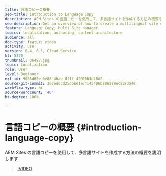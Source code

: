 ```yaml
---
title: 言語コピーの概要
seo-title: Introduction to Language Copy
description: AEM Sites の言語コピーを使用して、多言語サイトを作成する方法の概要を説明します
seo-description: Get an overview of how to create a multilingual site using Language Copy in AEM Sites
feature: Language Copy, Multi Site Manager
topics: localization, authoring, content-architecture
audience: all
doc-type: feature video
activity: use
version: 6.4, 6.5, Cloud Service
kt: 5370
thumbnail: 36487.jpg
topic: Localization
role: User
level: Beginner
exl-id: 9085d60e-0e88-46ab-8f1f-4999063e48d2
source-git-commit: 307ed6cd25d5be1e54145406b206a78ec878d548
workflow-type: ht
source-wordcount: '40'
ht-degree: 100%

---
```


# 言語コピーの概要 {#introduction-language-copy}

AEM Sites の言語コピーを使用して、多言語サイトを作成する方法の概要を説明します

>[!VIDEO](https://video.tv.adobe.com/v/36487?quality=12&learn=on)
